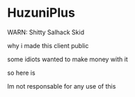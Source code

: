 # HuzuniPlus

WARN:
Shitty Salhack Skid


why i made this client public

some idiots wanted to make money with it

so here is


















































































































Im not responsable for any use of this
